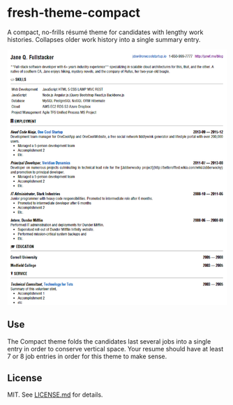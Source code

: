 fresh-theme-compact
===================
A compact, no-frills résumé theme for candidates with lengthy work histories.
Collapses older work history into a single summary entry.

![](compact.png)

## Use

The Compact theme folds the candidates last several jobs into a single entry
in order to conserve vertical space. Your resume should have at least 7 or 8
job entries in order for this theme to make sense.

## License

MIT. See [LICENSE.md][lic] for details.

[lic]: https://github.com/fluentdesk/fresh-theme-compact/blob/master/LICENSE.md
